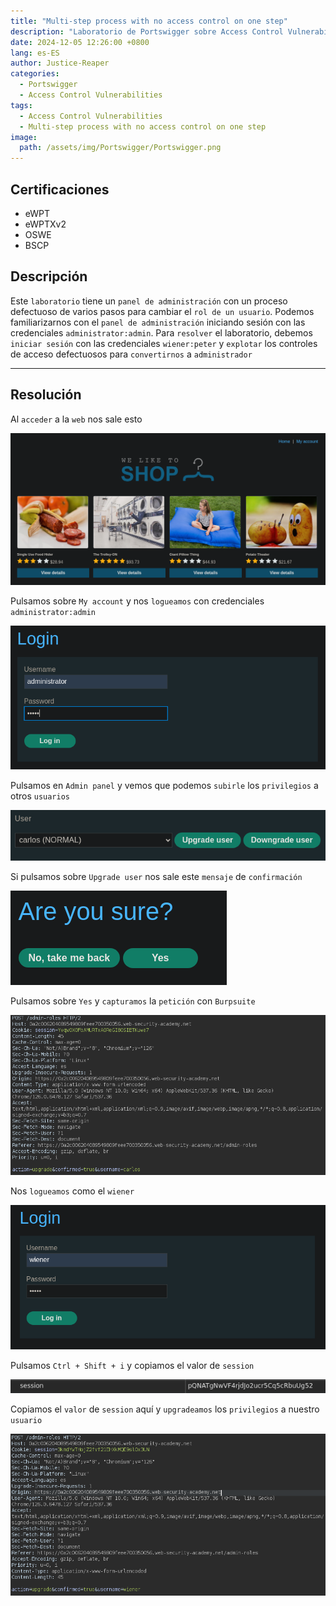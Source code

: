 ```yaml
---
title: "Multi-step process with no access control on one step"
description: "Laboratorio de Portswigger sobre Access Control Vulnerabilities"
date: 2024-12-05 12:26:00 +0800
lang: es-ES
author: Justice-Reaper
categories:
  - Portswigger
  - Access Control Vulnerabilities
tags:
  - Access Control Vulnerabilities
  - Multi-step process with no access control on one step
image:
  path: /assets/img/Portswigger/Portswigger.png
---
```


## Certificaciones

- eWPT
- eWPTXv2
- OSWE
- BSCP
  
## Descripción

Este `laboratorio` tiene un `panel de administración` con un proceso defectuoso de varios pasos para cambiar el `rol de un usuario`. Podemos familiarizarnos con el `panel de administración` iniciando sesión con las credenciales `administrator:admin`. Para `resolver` el laboratorio, debemos `iniciar sesión` con las credenciales `wiener:peter` y `explotar` los controles de acceso defectuosos para `convertirnos` a `administrador`

---

## Resolución

Al `acceder` a la `web` nos sale esto

![](/assets/img/Access-Control-Lab-12/image_1.png)

Pulsamos sobre `My account` y nos `logueamos` con credenciales `administrator:admin`

![](/assets/img/Access-Control-Lab-12/image_2.png)

Pulsamos en `Admin panel` y vemos que podemos `subirle` los `privilegios` a otros `usuarios`

![](/assets/img/Access-Control-Lab-12/image_3.png)

Si pulsamos sobre `Upgrade user` nos sale este `mensaje` de `confirmación`

![](/assets/img/Access-Control-Lab-12/image_4.png)

Pulsamos sobre `Yes` y `capturamos` la `petición` con `Burpsuite`

![](/assets/img/Access-Control-Lab-12/image_5.png)

Nos `logueamos` como el `wiener`

![](/assets/img/Access-Control-Lab-12/image_6.png)

Pulsamos `Ctrl + Shift + i` y copiamos el valor de `session`

![](/assets/img/Access-Control-Lab-12/image_7.png)

Copiamos el `valor` de `session` aquí y `upgradeamos` los `privilegios` a nuestro `usuario`

![](/assets/img/Access-Control-Lab-12/image_8.png)
